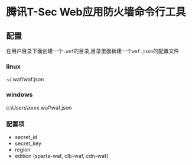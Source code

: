 # 腾讯T-Sec Web应用防火墙命令行工具
## 配置
在用户目录下面创建一个`.waf`的目录,目录里面新建一个`waf.json`的配置文件
### linux
~/.waf/waf.json

### windows
c:\Users\xxxx\.waf\waf.json

### 配置项
- secret_id
- secret_key
- region
- edition (sparta-waf, clb-waf, cdn-waf)

